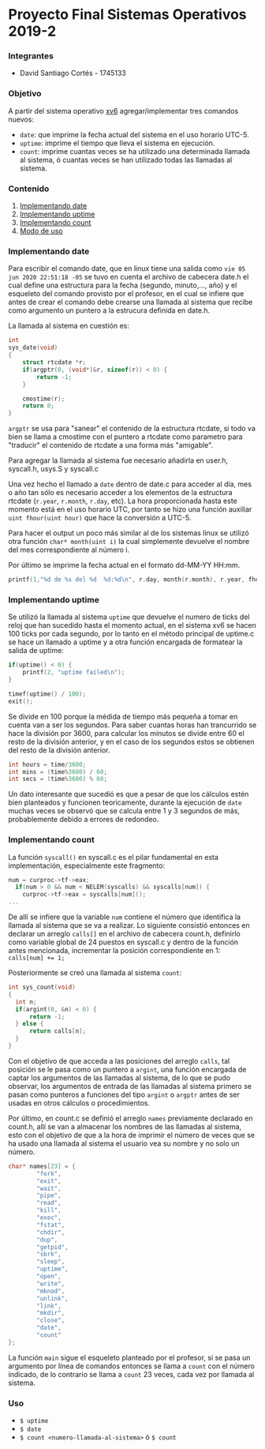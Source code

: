 # Proyecto Final Sistemas Operativos 2019-2

### Integrantes
* David Santiago Cortés - 1745133

### Objetivo
A partir del sistema operativo [xv6](https://github.com/mit-pdos/xv6-public) agregar/implementar tres comandos nuevos: 
* `date`: que imprime la fecha actual del sistema en el uso horario UTC-5.
* `uptime`: imprime el tiempo que lleva el sistema en ejecución.
* `count`: imprime cuantas veces se ha utilizado una determinada llamada al sistema, ó cuantas veces se han utilizado todas las llamadas al sistema.

### Contenido
1. [Implementando date](#implementando-date)
2. [Implementando uptime](#implementando-uptime)
3. [Implementando count](#implementando-count)
4. [Modo de uso](#uso)

### Implementando date
Para escribir el comando date, que en linux tiene una salida como `vie 05 jun 2020 22:51:18 -05` se tuvo en cuenta el archivo de cabecera date.h
el cual define una estructura para la fecha (segundo, minuto,..., año) y el esqueleto del comando provisto por el profesor, en el cual
se infiere que antes de crear el comando debe crearse una llamada al sistema que recibe como argumento un puntero a la estrucura definida en date.h.

La llamada al sistema en cuestión es:
```c
int
sys_date(void)
{
	struct rtcdate *r;
	if(argptr(0, (void*)&r, sizeof(r)) < 0) {
		return -1;
	}

	cmostime(r);
	return 0;
}
```

`argptr` se usa para "sanear" el contenido de la estructura rtcdate, si todo va bien se llama a cmostime con el puntero a rtcdate como
parametro para "traducir" el contenido de rtcdate a una forma más "amigable". 

Para agregar la llamada al sistema fue necesario añadirla en user.h, syscall.h, usys.S y syscall.c

Una vez hecho el llamado a `date` dentro de date.c para acceder al día, mes o año tan sólo es necesario acceder a los elementos de la estructura
rtcdate (`r.year`, `r.month`, `r.day`, etc). La hora proporcionada hasta este momento está en el uso horario UTC, por tanto se hizo
una función auxiliar `uint fhour(uint hour)` que hace la conversión a UTC-5.

Para hacer el output un poco más similar al de los sistemas linux se utilizó otra función `char* month(uint i)` la cual simplemente devuelve
el nombre del mes correspondiente al número i.

Por último se imprime la fecha actual en el formato dd-MM-YY HH:mm.
```c
printf(1,"%d de %s del %d  %d:%d\n", r.day, month(r.month), r.year, fhour(r.hour), r.minute);
```

### Implementando uptime
Se utilizó la llamada al sistema `uptime` que devuelve el numero de ticks del reloj que han sucedido hasta el momento actual, en el sistema xv6 se hacen 100 ticks por
cada segundo, por lo tanto en el método principal de uptime.c se hace un llamado a uptime y a otra función encargada de formatear la salida de uptime:
```c
if(uptime() < 0) {
	printf(2, "uptime failed\n");
}

timef(uptime() / 100);
exit();
```
Se divide en 100 porque la médida de tiempo más pequeña a tomar en cuenta van a ser los segundos. Para saber cuantas horas han trancurrido
se hace la división por 3600, para calcular los minutos se divide entre 60 el resto de la división anterior, y en el caso de los segundos
estos se obtienen del resto de la división anterior.
```c
int hours = time/3600;
int mins = (time%3600) / 60;
int secs = (time%3600) % 60;
```
Un dato interesante que sucedió es que a pesar de que los cálculos estén bien planteados
y funcionen teoricamente, durante la ejecución de `date` muchas veces se observó que se calcula entre 1 y 3 segundos de más, probablemente 
debido a errores de redondeo.

### Implementando count
La función `syscall()` en syscall.c es el pilar fundamental en esta implementación, especialmente este fragmento:
```c
num = curproc->tf->eax;
  if(num > 0 && num < NELEM(syscalls) && syscalls[num]) {
    curproc->tf->eax = syscalls[num]();
...
```
De allí se infiere que la variable `num` contiene el número que identifica la llamada al sistema que se va a realizar. Lo siguiente consistió entonces 
en declarar un arreglo `calls[]` en el archivo de cabecera count.h, definirlo como variable global de 24 puestos en syscall.c y dentro de la función
antes mencionada, incrementar la posición correspondiente en 1: `calls[num] += 1;`

Posteriormente se creó una llamada al sistema `count`:
```c
int sys_count(void)
{
  int n;
  if(argint(0, &n) < 0) {
	  return -1;
  } else {
	  return calls[n];
  }
}
```
Con el objetivo de que acceda a las posiciones del arreglo `calls`, tal posición se le pasa como un puntero a `argint`, una función encargada
de captar los argumentos de las llamadas al sistema, de lo que se pudo observar, los argumentos de entrada de las llamadas al sistema
primero se pasan como punteros a funciones del tipo `argint` o `argptr` antes de ser usadas en otros cálculos o procedimientos.

Por último, en count.c se definió el arreglo `names` previamente declarado en count.h, allí se van a almacenar los nombres de las llamadas
al sistema, esto con el objetivo de que a la hora de imprimir el número de veces que se ha usado una llamada al sistema el usuario vea su 
nombre y no solo un número.
```c
char* names[23] = {
        "fork",
        "exit",
        "wait",
        "pipe",
        "read",
        "kill",
        "exec",
        "fstat",
        "chdir",
        "dup",
        "getpid",
        "sbrk",
        "sleep",
        "uptime",
        "open",
        "write",
        "mknod",
        "unlink",
        "link",
        "mkdir",
        "close",
        "date",
        "count"
};
```
La función `main` sigue el esqueleto planteado por el profesor, si se pasa un argumento por línea de comandos entonces se llama a `count` con
el número indicado, de lo contrario se llama a `count` 23 veces, cada vez por llamada al sistema.

### Uso
* `$ uptime`
* `$ date`
* `$ count <numero-llamada-al-sistema>` ó `$ count`
